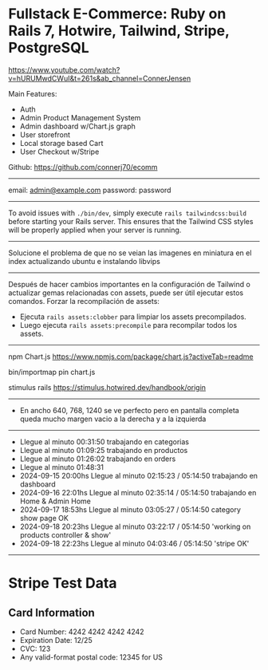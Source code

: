 # Fullstack E-Commerce: Ruby on Rails 7, Hotwire, Tailwind, Stripe, PostgreSQL

https://www.youtube.com/watch?v=hURUMwdCWuI&t=261s&ab_channel=ConnerJensen

Main Features:

- Auth
- Admin Product Management System
- Admin dashboard w/Chart.js graph
- User storefront
- Local storage based Cart
- User Checkout w/Stripe

Github: https://github.com/connerj70/ecomm

---

email: admin@example.com
password: password

---

To avoid issues with `./bin/dev`, simply execute `rails tailwindcss:build` before starting your Rails server. This ensures that the Tailwind CSS styles will be properly applied when your server is running.

---

Solucione el problema de que no se veian las imagenes en miniatura en el index actualizando ubuntu e instalando libvips

---

Después de hacer cambios importantes en la configuración de Tailwind o actualizar gemas relacionadas con assets, puede ser útil ejecutar estos comandos.
Forzar la recompilación de assets:
- Ejecuta `rails assets:clobber` para limpiar los assets precompilados.
- Luego ejecuta `rails assets:precompile` para recompilar todos los assets.

---

npm Chart.js https://www.npmjs.com/package/chart.js?activeTab=readme

bin/importmap pin chart.js

stimulus rails https://stimulus.hotwired.dev/handbook/origin

---
- En ancho 640, 768, 1240 se ve perfecto pero en pantalla completa queda mucho margen vacio a la derecha y a la izquierda
---


- Llegue al minuto 00:31:50 trabajando en categorias
- Llegue al minuto 01:09:25 trabajando en productos
- Llegue al minuto 01:26:02 trabajando en orders
- Llegue al minuto 01:48:31
- 2024-09-15 20:00hs Llegue al minuto 02:15:23 / 05:14:50 trabajando en dashboard
- 2024-09-16 22:01hs Llegue al minuto 02:35:14 / 05:14:50 trabajando en Home & Admin Home
- 2024-09-17 18:53hs Llegue al minuto 03:05:27 / 05:14:50 category show page OK
- 2024-09-18 20:23hs Llegue al minuto 03:22:17 / 05:14:50 'working on products controller & show'
- 2024-09-18 22:23hs Llegue al minuto 04:03:46 / 05:14:50 'stripe OK'

---

# Stripe Test Data

## Card Information
- Card Number: 4242 4242 4242 4242
- Expiration Date:  12/25
- CVC: 123
- Any valid-format postal code: 12345 for US



